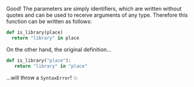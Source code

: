 Good! The parameters are simply identifiers, which are written without quotes and can be used to receive arguments of any type. Therefore this function can be written as follows:

```python
def is_library(place)
  return "library" in place
```

On the other hand, the original definition...

```python
def is_library("place"):
   return "library" in "place"
```

...will throw a `SyntaxError`! :collision:
